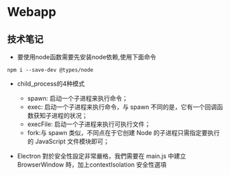 # Webapp

## 技术笔记

* 要使用node函数需要先安装node依赖,使用下面命令
```
npm i --save-dev @types/node
```
* child_process的4种模式
  * spawn: 启动一个子进程来执行命令； 
  * exec: 启动一个子进程来执行命令，与 spawn 不同的是，它有一个回调函数获知子进程的状况； 
  * execFile: 启动一个子进程来执行可执行文件； 
  * fork:与 spawn 类似，不同点在于它创建 Node 的子进程只需指定要执行的 JavaScript 文件模块即可；

* Electron 對於安全性設定非常嚴格，我們需要在 main.js 中建立 BrowserWindow 時，加上contextIsolation 安全性選項
